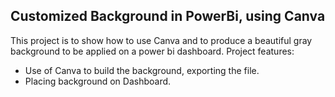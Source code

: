 ## Customized Background in PowerBi, using Canva
This project is to show how to use Canva and to produce a beautiful gray background to be applied on a power bi dashboard.
Project features:
 
* Use of Canva to build the background, exporting the file.
* Placing background on Dashboard.
